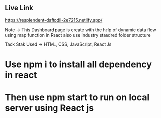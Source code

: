 ## Live Link
https://resplendent-daffodil-2e7215.netlify.app/

Note -> This Dashboard page is create with the help of dynamic data flow using map function in React also use industry standred folder structure

Tack Stak Used -> HTML, CSS, JavaScript, React Js

# Use npm i to install all dependency in react
# Then use npm start to run on local server using React js
